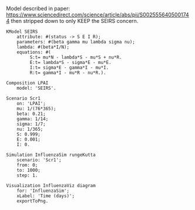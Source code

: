 Model described in paper: https://www.sciencedirect.com/science/article/abs/pii/S0025556405001744 then stripped down to only KEEP the SEIRS concern.

```Smalltalk
KModel SEIRS
    attribute: #(status -> S E I R);
    parameters: #(beta gamma mu lambda sigma nu);
    lambda: #(beta*I/N);
    equations: #(
         S:t= mu*N - lambda*S - mu*S + nu*R.
         E:t= lambda*S - sigma*E - mu*E.
         I:t= sigma*E - gamma*I - mu*I.
         R:t= gamma*I - mu*R - nu*R.).

Composition LPAI
    model: 'SEIRS'.

Scenario Scr1
    on: 'LPAI';
    mu: 1/(76*365);
    beta: 0.21;
    gamma: 1/14;
    sigma: 1/7;
    nu: 1/365;
    S: 0.999;
    E: 0.001;
    I: 0.

Simulation InfluenzaSim rungeKutta  
    scenario: 'Scr1';
    from: 0;
    to: 1000;
    step: 1.

Visualization InfluenzaViz diagram
    for: 'InfluenzaSim';
    xLabel: 'Time (days)';
	exportToPng.
```
